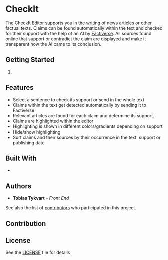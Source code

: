 # CheckIt

The CheckIt Editor supports you in the writing of news articles or other factual texts. Claims can be found automatically within the text and checked for their support with the help of an AI by [Factiverse](https://www.factiverse.no/). All sources found online that support or contradict the claim are displayed and make it transparent how the AI came to its conclusion.

## Getting Started

1. 

## Features

-   Select a sentence to check its support or send in the whole text
-   Claims within the text get detected automatically by sending it to Factiverse.
-   Relevant articles are found for each claim and determine its support.
-   Claims are highlighted within the editor
-   Highlighting is shown in different colors/gradients depending on support
-   Hide/show highlighting
-   Sort claims and their sources by their occurrence in the text, support or publishing date

## Built With

- 

## Authors

-   **Tobias Tykvart** - _Front End_

See also the list of [contributors](https://github.com/factiverse/intelligent-text-editor/graphs/contributors) who participated in this project.

## Contribution

## License

See the [LICENSE](LICENSE) file for details
